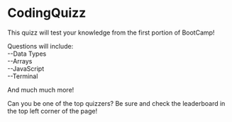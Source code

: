 # CodingQuizz

This quizz will test your knowledge from the first portion of BootCamp!  

Questions will include:<br>
--Data Types<br>
--Arrays<br>
--JavaScript<br>
--Terminal<br>

And much much more!

Can you be one of the top quizzers?  Be sure and check the leaderboard in the top left corner of the page!
